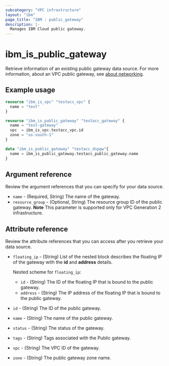 ```yaml
---
subcategory: "VPC infrastructure"
layout: "ibm"
page_title: "IBM : public_gateway"
description: |-
  Manages IBM Cloud public gateway.
---
```


# ibm_is_public_gateway
Retrieve information of an existing public gateway data source. For more information, about an VPC public gateway, see [about networking](https://cloud.ibm.com/docs/vpc?topic=vpc-about-networking-for-vpc).


## Example usage

```terraform
resource "ibm_is_vpc" "testacc_vpc" {
  name = "test"
}

resource "ibm_is_public_gateway" "testacc_gateway" {
  name = "test-gateway"
  vpc  = ibm_is_vpc.testacc_vpc.id
  zone = "us-south-1"
}

data "ibm_is_public_gateway" "testacc_dspgw"{
  name = ibm_is_public_gateway.testacc_public_gateway.name
}

```

## Argument reference
Review the argument references that you can specify for your data source. 
 
- `name` - (Required, String) The name of the gateway.
- `resource_group` - (Optional, String) The resource group ID of the public gateway. **Note** This parameter is supported only for VPC Generation 2 infrastructure.

## Attribute reference
Review the attribute references that you can access after you retrieve your data source.

- `floating_ip` - (String) List of the nested block describes the floating IP of the gateway with the **id** and **address** details.
	
  Nested scheme for `floating_ip`:
  - `id` - (String) The ID of the floating IP that is bound to the public gateway.
  - `address` - (String) The IP address of the floating IP that is bound to the public gateway.
- `id` - (String) The ID of the public gateway.
- `name` - (String) The name of the public gateway.
- `status` - (String) The status of the gateway.
- `tags` - (String) Tags associated with the Public gateway.
- `vpc` - (String) The VPC ID of the gateway.
- `zone` - (String) The public gateway zone name.
